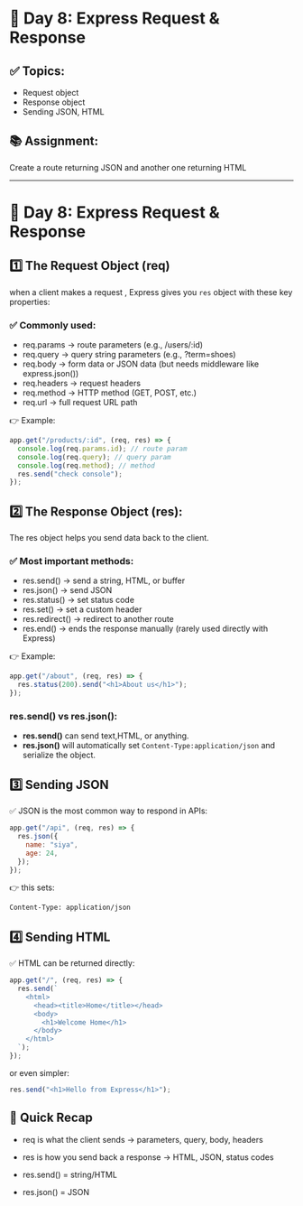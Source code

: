# 📅 Day 8: Express Request & Response

## ✅ Topics:

- Request object
- Response object
- Sending JSON, HTML

## 📚 Assignment:

Create a route returning JSON and another one returning HTML

---

# 📅 Day 8: Express Request & Response

## 1️⃣ The Request Object (req)

when a client makes a request , Express gives you `res` object with these key properties:

### ✅ Commonly used:

- req.params → route parameters (e.g., /users/:id)
- req.query → query string parameters (e.g., ?term=shoes)
- req.body → form data or JSON data (but needs middleware like express.json())
- req.headers → request headers
- req.method → HTTP method (GET, POST, etc.)
- req.url → full request URL path

👉 Example:

```js
app.get("/products/:id", (req, res) => {
  console.log(req.params.id); // route param
  console.log(req.query); // query param
  console.log(req.method); // method
  res.send("check console");
});
```

## 2️⃣ The Response Object (res):

The res object helps you send data back to the client.

### ✅ Most important methods:

- res.send() → send a string, HTML, or buffer
- res.json() → send JSON
- res.status() → set status code
- res.set() → set a custom header
- res.redirect() → redirect to another route
- res.end() → ends the response manually (rarely used directly with Express)

👉 Example:

```js
app.get("/about", (req, res) => {
  res.status(200).send("<h1>About us</h1>");
});
```

### res.send() vs res.json():

- **res.send()** can send text,HTML, or anything.
- **res.json()** will automatically set `Content-Type:application/json` and serialize the object.

## 3️⃣ Sending JSON

✅ JSON is the most common way to respond in APIs:

```js
app.get("/api", (req, res) => {
  res.json({
    name: "siya",
    age: 24,
  });
});
```

👉 this sets:

```txt
Content-Type: application/json
```

## 4️⃣ Sending HTML

✅ HTML can be returned directly:

```js
app.get("/", (req, res) => {
  res.send(`
    <html>
      <head><title>Home</title></head>
      <body>
        <h1>Welcome Home</h1>
      </body>
    </html>
  `);
});
```

or even simpler:

```js
res.send("<h1>Hello from Express</h1>");
```

## 🚀 Quick Recap

- req is what the client sends → parameters, query, body, headers

- res is how you send back a response → HTML, JSON, status codes

- res.send() = string/HTML

- res.json() = JSON
